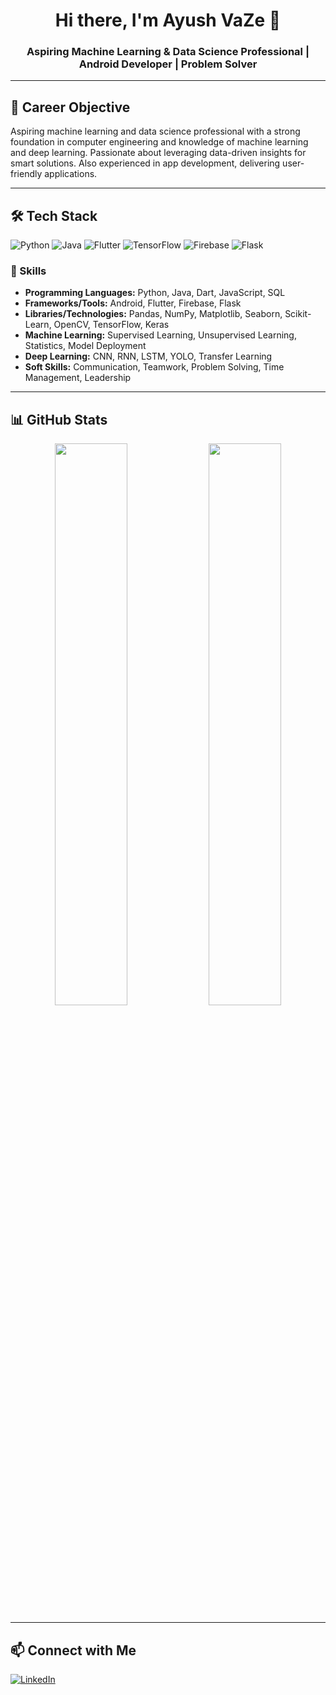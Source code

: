 <h1 align="center">Hi there, I'm Ayush VaZe 👋</h1>
<h3 align="center">Aspiring Machine Learning & Data Science Professional | Android Developer | Problem Solver</h3>

---

## 🎯 Career Objective  
Aspiring machine learning and data science professional with a strong foundation in computer engineering and knowledge of machine learning and deep learning. Passionate about leveraging data-driven insights for smart solutions. Also experienced in app development, delivering user-friendly applications.

---

## 🛠 Tech Stack  
![Python](https://img.shields.io/badge/Python-3776AB?style=for-the-badge&logo=python&logoColor=white)
![Java](https://img.shields.io/badge/Java-007396?style=for-the-badge&logo=java&logoColor=white)
![Flutter](https://img.shields.io/badge/Flutter-02569B?style=for-the-badge&logo=flutter&logoColor=white)
![TensorFlow](https://img.shields.io/badge/TensorFlow-FF6F00?style=for-the-badge&logo=tensorflow&logoColor=white)
![Firebase](https://img.shields.io/badge/Firebase-FFCA28?style=for-the-badge&logo=firebase&logoColor=black)
![Flask](https://img.shields.io/badge/Flask-000000?style=for-the-badge&logo=flask&logoColor=white)

### 📜 Skills  
- **Programming Languages:** Python, Java, Dart, JavaScript, SQL  
- **Frameworks/Tools:** Android, Flutter, Firebase, Flask  
- **Libraries/Technologies:** Pandas, NumPy, Matplotlib, Seaborn, Scikit-Learn, OpenCV, TensorFlow, Keras  
- **Machine Learning:** Supervised Learning, Unsupervised Learning, Statistics, Model Deployment  
- **Deep Learning:** CNN, RNN, LSTM, YOLO, Transfer Learning  
- **Soft Skills:** Communication, Teamwork, Problem Solving, Time Management, Leadership  

---

## 📊 GitHub Stats  
<p align="center">
  <img width="48%" src="https://github-readme-stats.vercel.app/api?username=AyushVaZe67&show_icons=true&theme=dark" />
  <img width="48%" src="https://github-readme-streak-stats.herokuapp.com/?user=AyushVaZe67&theme=dark" />
</p>

---

## 📫 Connect with Me  
[![LinkedIn](https://img.shields.io/badge/LinkedIn-blue?style=for-the-badge&logo=linkedin)](https://www.linkedin.com/in/ayush-vaze-486694280/)

